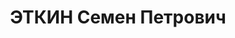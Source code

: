 ---
title: ЭТКИН Семен Петрович
description: "1910 року народження, м. Богуслав Київської області, єврей, освіта неповна\
  \ середня, член ВКП(б). Секретар Будьоннівського райкому ЛКСМУ. Проживав: сел. Прохорівка\
  \ Сталінського району Донецької області. \n  Заарештований 14 серпня 1937 року.\
  \ Військовою колегією Верховного Суду СРСР 2 грудня 1937 року засуджений на 10 років\
  \ ВТТ. \n  Реабілітований у 1992 році."
---